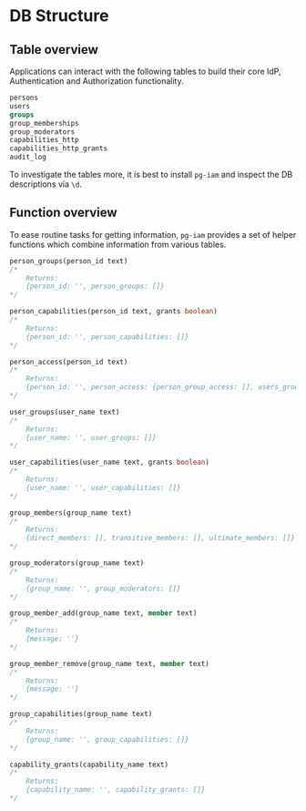 
# DB Structure

## Table overview

Applications can interact with the following tables to build their core IdP, Authentication and Authorization functionality.

```sql
persons
users
groups
group_memberships
group_moderators
capabilities_http
capabilities_http_grants
audit_log
```

To investigate the tables more, it is best to install `pg-iam` and inspect the DB descriptions via `\d`.

## Function overview

To ease routine tasks for getting information, `pg-iam` provides a set of helper functions which combine information from various tables.

```sql
person_groups(person_id text)
/*
    Returns:
    {person_id: '', person_groups: []}
*/

person_capabilities(person_id text, grants boolean)
/*
    Returns:
    {person_id: '', person_capabilities: []}
*/

person_access(person_id text)
/*
    Returns:
    {person_id: '', person_access: {person_group_access: [], users_groups_access: []}}
*/

user_groups(user_name text)
/*
    Returns:
    {user_name: '', user_groups: []}
*/

user_capabilities(user_name text, grants boolean)
/*
    Returns:
    {user_name: '', user_capabilities: []}
*/

group_members(group_name text)
/*
    Returns:
    {direct_members: [], transitive_members: [], ultimate_members: []}
*/

group_moderators(group_name text)
/*
    Returns:
    {group_name: '', group_moderators: []}
*/

group_member_add(group_name text, member text)
/*
    Returns:
    {message: ''}
*/

group_member_remove(group_name text, member text)
/*
    Returns:
    {message: ''}
*/

group_capabilities(group_name text)
/*
    Returns:
    {group_name: '', group_capabilities: []}
*/

capability_grants(capability_name text)
/*
    Returns:
    {capability_name: '', capability_grants: []}
*/
```
